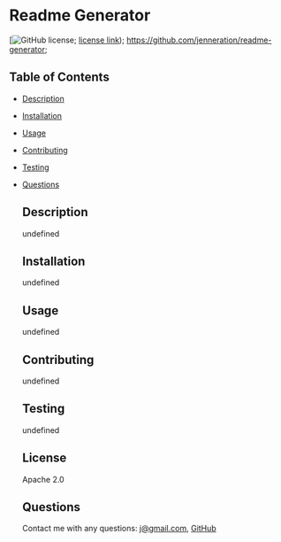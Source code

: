 
# Readme Generator

[![GitHub license](https://img.shields.io/badge/license-Apache-blue.svg);
[license link](https://opensource.org/licenses/Apache));
https://github.com/jenneration/readme-generator;


## Table of Contents
- [Description](#description)
- [Installation](#installation)
- [Usage](#usage)
- [Contributing](#contributing)
- [Testing](#testing)
- [Questions](#questions)

    ## Description
    undefined

    ## Installation
    undefined

    ## Usage
    undefined

    ## Contributing
    undefined

    ## Testing
    undefined

    ## License
    Apache 2.0

    ## Questions
    Contact me with any questions: j@gmail.com, [GitHub](https://github.com/jenneration)

